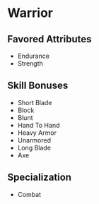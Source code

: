 # Warrior


## Favored Attributes
- Endurance
- Strength

## Skill Bonuses
- Short Blade
- Block
- Blunt
- Hand To Hand
- Heavy Armor
- Unarmored
- Long Blade
- Axe

## Specialization
- Combat